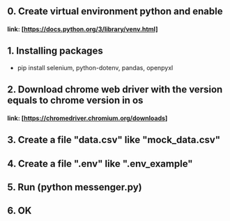 ## 0. Create virtual environment python and enable
#### link: [https://docs.python.org/3/library/venv.html]

## 1. Installing packages
+ pip install selenium, python-dotenv, pandas, openpyxl

## 2. Download chrome web driver with the version equals to chrome version in os
#### link: [https://chromedriver.chromium.org/downloads]

## 3. Create a file "data.csv" like "mock_data.csv"

## 4. Create a file ".env" like ".env_example"

## 5. Run (python messenger.py)

## 6. OK
